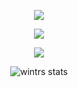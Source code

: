 <p align="center">  
<img src="https://media.discordapp.net/attachments/869807976771366952/879688557655121981/image0.jpg?width=598&height=198">
</p>
<p align="center">  
<img src="https://komarev.com/ghpvc/?username=Unclarified&color=grey">
</p>
    <p align="center">
  <img src="https://discord.c99.nl/widget/theme-1/575470708369391626.png"/>
</p>
<div align="center">
    
![wintrs stats](https://github-readme-stats.vercel.app/api?username=Unclarified&count_private=true&show_icons=true&theme=radical)
